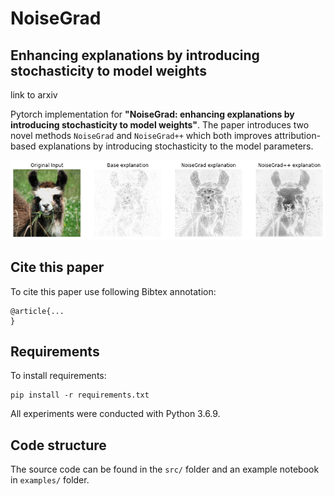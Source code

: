 # NoiseGrad
## Enhancing explanations by introducing stochasticity to model weights
link to arxiv

Pytorch implementation for **"NoiseGrad: enhancing explanations by introducing stochasticity to model weights"**. The paper introduces two novel methods `NoiseGrad` and `NoiseGrad++` which both improves attribution-based explanations by introducing stochasticity to the model parameters.

![](samples/resulting_explanation.png)

## Cite this paper

To cite this paper use following Bibtex annotation:

	@article{...
	}

## Requirements

To install requirements:

```setup
pip install -r requirements.txt
```

All experiments were conducted with Python 3.6.9.

## Code structure

The source code can be found in the `src/` folder and an example notebook in `examples/` folder.

